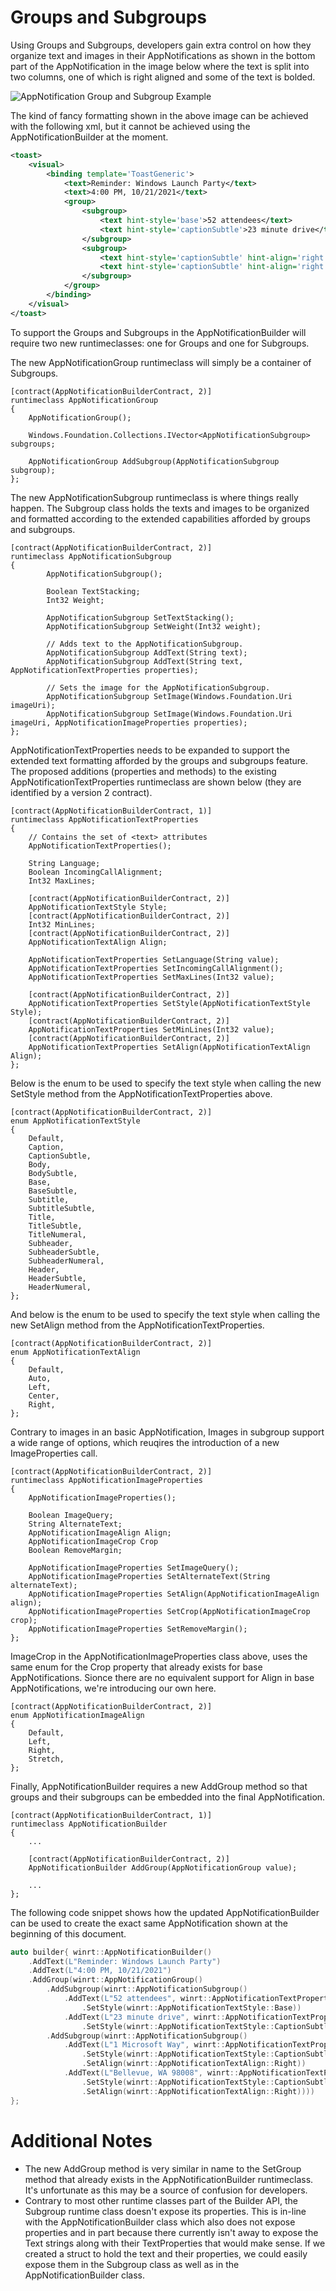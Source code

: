 # Groups and Subgroups

Using Groups and Subgroups, developers gain extra control on how they organize text and images in their AppNotifications as shown in the bottom part of the AppNotification in the image below where the text is split into two columns, one of which is right aligned and some of the text is bolded.

![AppNotification Group and Subgroup Example](toast-content-columns.png)

The kind of fancy formatting shown in the above image can be achieved with the following xml, but it cannot be achieved using the AppNotificationBuilder at the moment.

```xml
<toast>
    <visual>
        <binding template='ToastGeneric'>
            <text>Reminder: Windows Launch Party</text>
            <text>4:00 PM, 10/21/2021</text>
            <group>
                <subgroup>
                    <text hint-style='base'>52 attendees</text>
                    <text hint-style='captionSubtle'>23 minute drive</text>
                </subgroup>
                <subgroup>
                    <text hint-style='captionSubtle' hint-align='right'>1 Microsoft Way</text>
                    <text hint-style='captionSubtle' hint-align='right'>Bellevue, WA 98008</text>
                </subgroup>
            </group>
        </binding>
    </visual>
</toast>
```

To support the Groups and Subgroups in the AppNotificationBuilder will require two new runtimeclasses: one for Groups and one for Subgroups.

The new AppNotificationGroup runtimeclass will simply be a container of Subgroups.

```idl
[contract(AppNotificationBuilderContract, 2)]
runtimeclass AppNotificationGroup
{
    AppNotificationGroup();

    Windows.Foundation.Collections.IVector<AppNotificationSubgroup> subgroups;

    AppNotificationGroup AddSubgroup(AppNotificationSubgroup subgroup);
};
```

The new AppNotificationSubgroup runtimeclass is where things really happen. The Subgroup class holds the texts and images to be organized and formatted according to the extended capabilities afforded by groups and subgroups.

```idl
[contract(AppNotificationBuilderContract, 2)]
runtimeclass AppNotificationSubgroup
{
        AppNotificationSubgroup();

        Boolean TextStacking;
        Int32 Weight;

        AppNotificationSubgroup SetTextStacking();
        AppNotificationSubgroup SetWeight(Int32 weight);

        // Adds text to the AppNotificationSubgroup.
        AppNotificationSubgroup AddText(String text);
        AppNotificationSubgroup AddText(String text, AppNotificationTextProperties properties);

        // Sets the image for the AppNotificationSubgroup.
        AppNotificationSubgroup SetImage(Windows.Foundation.Uri imageUri);
        AppNotificationSubgroup SetImage(Windows.Foundation.Uri imageUri, AppNotificationImageProperties properties);
};
```

AppNotificationTextProperties needs to be expanded to support the extended text formatting afforded by the groups and subgroups feature. The proposed additions (properties and methods) to the existing AppNotificationTextProperties runtimeclass are shown below (they are identified by a version 2 contract).

```idl
[contract(AppNotificationBuilderContract, 1)]
runtimeclass AppNotificationTextProperties
{
    // Contains the set of <text> attributes
    AppNotificationTextProperties();

    String Language;
    Boolean IncomingCallAlignment;
    Int32 MaxLines;

    [contract(AppNotificationBuilderContract, 2)]
    AppNotificationTextStyle Style;
    [contract(AppNotificationBuilderContract, 2)]
    Int32 MinLines;
    [contract(AppNotificationBuilderContract, 2)]
    AppNotificationTextAlign Align;

    AppNotificationTextProperties SetLanguage(String value);
    AppNotificationTextProperties SetIncomingCallAlignment();
    AppNotificationTextProperties SetMaxLines(Int32 value);

    [contract(AppNotificationBuilderContract, 2)]
    AppNotificationTextProperties SetStyle(AppNotificationTextStyle Style);
    [contract(AppNotificationBuilderContract, 2)]
    AppNotificationTextProperties SetMinLines(Int32 value);
    [contract(AppNotificationBuilderContract, 2)]
    AppNotificationTextProperties SetAlign(AppNotificationTextAlign Align);
};
```

Below is the enum to be used to specify the text style when calling the new SetStyle method from the AppNotificationTextProperties above.

```idl
[contract(AppNotificationBuilderContract, 2)]
enum AppNotificationTextStyle
{
    Default,
    Caption,
    CaptionSubtle,
    Body,
    BodySubtle,
    Base,
    BaseSubtle,
    Subtitle,
    SubtitleSubtle,
    Title,
    TitleSubtle,
    TitleNumeral,
    Subheader,
    SubheaderSubtle,
    SubheaderNumeral,
    Header,
    HeaderSubtle,
    HeaderNumeral,
};
```

And below is the enum to be used to specify the text style when calling the new SetAlign method from the AppNotificationTextProperties.

```idl
[contract(AppNotificationBuilderContract, 2)]
enum AppNotificationTextAlign
{
    Default,
    Auto,
    Left,
    Center,
    Right,
};
```

Contrary to images in an basic AppNotification, Images in subgroup support a wide range of options, which reuqires the introduction of a new ImageProperties call.

```idl
[contract(AppNotificationBuilderContract, 2)]
runtimeclass AppNotificationImageProperties
{
    AppNotificationImageProperties();

    Boolean ImageQuery;
    String AlternateText;
    AppNotificationImageAlign Align;
    AppNotificationImageCrop Crop
    Boolean RemoveMargin;

    AppNotificationImageProperties SetImageQuery();
    AppNotificationImageProperties SetAlternateText(String alternateText);
    AppNotificationImageProperties SetAlign(AppNotificationImageAlign align);
    AppNotificationImageProperties SetCrop(AppNotificationImageCrop crop);
    AppNotificationImageProperties SetRemoveMargin();
};
```

ImageCrop in the AppNotificationImageProperties class above, uses the same enum for the Crop property that already exists for base AppNotifications. Sionce there are no equivalent support for Align in base AppNotifications, we're introducing our own here.

```idl
[contract(AppNotificationBuilderContract, 2)]
enum AppNotificationImageAlign
{
    Default,
    Left,
    Right,
    Stretch,
};
```

Finally, AppNotificationBuilder requires a new AddGroup method so that groups and their subgroups can be embedded into the final AppNotification.

```idl
[contract(AppNotificationBuilderContract, 1)]
runtimeclass AppNotificationBuilder
{
    ...

    [contract(AppNotificationBuilderContract, 2)]
    AppNotificationBuilder AddGroup(AppNotificationGroup value);

    ...
};
```

The following code snippet shows how the updated AppNotificationBuilder can be used to create the exact same AppNotification shown at the beginning of this document.

```c++
auto builder{ winrt::AppNotificationBuilder()
    .AddText(L"Reminder: Windows Launch Party")
    .AddText(L"4:00 PM, 10/21/2021")
    .AddGroup(winrt::AppNotificationGroup()
        .AddSubgroup(winrt::AppNotificationSubgroup()
            .AddText(L"52 attendees", winrt::AppNotificationTextProperties()
                .SetStyle(winrt::AppNotificationTextStyle::Base))
            .AddText(L"23 minute drive", winrt::AppNotificationTextProperties()
                .SetStyle(winrt::AppNotificationTextStyle::CaptionSubtle)))
        .AddSubgroup(winrt::AppNotificationSubgroup()
            .AddText(L"1 Microsoft Way", winrt::AppNotificationTextProperties()
                .SetStyle(winrt::AppNotificationTextStyle::CaptionSubtle)
                .SetAlign(winrt::AppNotificationTextAlign::Right))
            .AddText(L"Bellevue, WA 98008", winrt::AppNotificationTextProperties()
                .SetStyle(winrt::AppNotificationTextStyle::CaptionSubtle)
                .SetAlign(winrt::AppNotificationTextAlign::Right))))
};
```

# Additional Notes
* The new AddGroup method is very similar in name to the SetGroup method that already exists in the AppNotificationBuilder runtimeclass. It's unfortunate as this may be a source of confusion for developers.
* Contrary to most other runtime classes part of the Builder API, the Subgroup runtime class doesn't expose its properties. This is in-line with the AppNotificationBuilder class which also does not expose properties and in part because there currently isn't away to expose the Text strings along with their TextProperties that would make sense. If we created a struct to hold the text and their properties, we could easily expose them in the Subgroup class as well as in the AppNotificationBuilder class.
